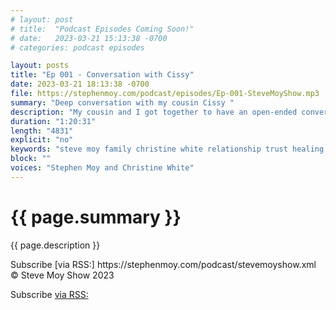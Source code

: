 ```yaml
---
# layout: post
# title:  "Podcast Episodes Coming Soon!"
# date:   2023-03-21 15:13:38 -0700
# categories: podcast episodes

layout: posts
title: "Ep 001 - Conversation with Cissy" 
date: 2023-03-21 18:13:38 -0700
file: https://stephenmoy.com/podcast/episodes/Ep-001-SteveMoyShow.mp3 
summary: "Deep conversation with my cousin Cissy "
description: "My cousin and I got together to have an open-ended conversation about various topics.  We talk about the role she played in my life, our family, and the lasting impact of a traumatic childhood, amongst various other topics.  We both agreed that the trust we have in each other is rare and valuable. This conversation reminded us of the value of having someone to rely on during times of vulnerability." 
duration: "1:20:31" 
length: "4831" 
explicit: "no" 
keywords: "steve moy family christine white relationship trust healing support trauma mafs boston waltham mass" 
block: "" 
voices: "Stephen Moy and Christine White"
---
```



<!-- <head>
    <meta charset="utf-8">
    <title>{{ page.title }} Default</title>
    <link rel="stylesheet" href="/css/style.css">
  </head> -->
  <body>
    <h1>{{ page.summary }}</h1>
    <p>{{ page.description }}</p>
    <section>
      <!-- {{ content }} -->
      <!-- [jekyll](https://github.com/jekyll/jekyll) -->
      Subscribe [via RSS:] https://stephenmoy.com/podcast/stevemoyshow.xml
    </section>
    <footer>
      &copy; Steve Moy Show 2023
    </footer>
  </body>

   Subscribe [via RSS:](https://stephenmoy.com/podcast/stevemoyshow.xml)


<!-- 

You’ll find this post in your `_posts` directory. Go ahead and edit it and re-build the site to see your changes. You can rebuild the site in many different ways, but the most common way is to run `jekyll serve`, which launches a web server and auto-regenerates your site when a file is updated.

Jekyll requires blog post files to be named according to the following format:

`YEAR-MONTH-DAY-title.MARKUP`

Where `YEAR` is a four-digit number, `MONTH` and `DAY` are both two-digit numbers, and `MARKUP` is the file extension representing the format used in the file. After that, include the necessary front matter. Take a look at the source for this post to get an idea about how it works.

Jekyll also offers powerful support for code snippets:

{% highlight ruby %}
def print_hi(name)
  puts "Hi, #{name}"
end
print_hi('Tom')
#=> prints 'Hi, Tom' to STDOUT.
{% endhighlight %}

Check out the [Jekyll docs][jekyll-docs] for more info on how to get the most out of Jekyll. File all bugs/feature requests at [Jekyll’s GitHub repo][jekyll-gh]. If you have questions, you can ask them on [Jekyll Talk][jekyll-talk].

[jekyll-docs]: https://jekyllrb.com/docs/home
[jekyll-gh]:   https://github.com/jekyll/jekyll
[jekyll-talk]: https://talk.jekyllrb.com/

 -->
